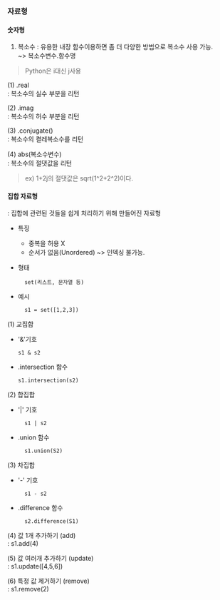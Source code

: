 ### 자료형
#### 숫자형

1. 복소수
: 유용한 내장 함수이용하면 좀 더 다양한 방법으로 복소수 사용 가능.\
~> 복소수변수.함수명
>Python은 i대신 j사용  

(1) .real\
: 복소수의 실수 부분을 리턴

(2) .imag\
: 복소수의 허수 부분을 리턴

(3) .conjugate()\
: 복소수의 켤레복소수를 리턴

(4) abs(복소수변수)\
: 복소수의 절댓값을 리턴
>ex) 1+2j의 절댓값은 sqrt(1^2+2^2)이다.

#### 집합 자료형
: 집합에 관련된 것들을 쉽게 처리하기 위해 만들어진 자료형
- 특징
  - 중복을 허용 X
  - 순서가 없음(Unordered) ~> 인덱싱 불가능.
- 형태

        set(리스트, 문자열 등)
- 예시

        s1 = set([1,2,3])
        
(1) 교집합
  - '&'기호

        s1 & s2
  - .intersection 함수

        s1.intersection(s2)
        
(2) 합집합
- '|' 기호

        s1 | s2
- .union 함수

        s1.union(S2)
        
(3) 차집합
- '-' 기호

        s1 - s2
- .difference 함수

        s2.difference(S1)
        
(4) 값 1개 추가하기 (add)\
: s1.add(4)

(5) 값 여러개 추가하기 (update)\
: s1.update([4,5,6])

(6) 특정 값 제거하기 (remove)\
: s1.remove(2)

